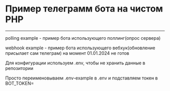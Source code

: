 # Пример телеграмм бота на чистом PHP

---

polling example - пример бота использующего поллинг(опрос сервера)

webhook example - пример бота использующего вебхук(обновление присылает сам телеграм) на момент 01.01.2024 не готов

Для конфигурации используем .env, чтобы не хранить данные в репозитории 

Просто переименовываем .env-example в .env и подставляем токен в BOT_TOKEN=